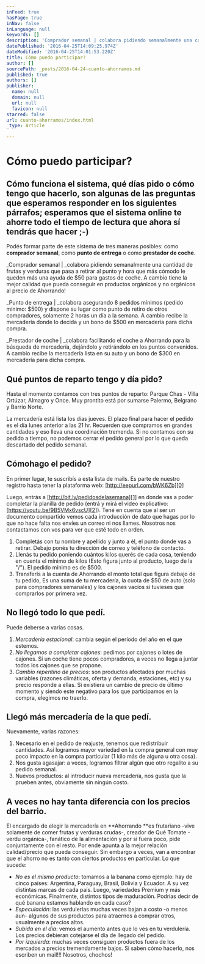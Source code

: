 ```yaml
---
inFeed: true
hasPage: true
inNav: false
inLanguage: null
keywords: []
description: 'Comprador semanal | colabora pidiendo semanalmente una cantidad de frutas y verduras que pasa a retirar al punto y hora que más cómodo le queden más una ayuda de $50 para gastos de coche. A cambio tiene la mejor calidad que pueda conseguir en productos orgánicos y no orgánicos al precio de Ahorrando!'
datePublished: '2016-04-25T14:09:25.974Z'
dateModified: '2016-04-25T14:01:53.220Z'
title: Cómo puedo participar?
author: []
sourcePath: _posts/2016-04-24-cuanto-ahorramos.md
published: true
authors: []
publisher:
  name: null
  domain: null
  url: null
  favicon: null
starred: false
url: cuanto-ahorramos/index.html
_type: Article

---
```

# Cómo puedo **participar**?

## Cómo funciona el sistema, qué días pido o cómo tengo que hacerlo, son algunas de las preguntas que esperamos responder en los siguientes párrafos; esperamos que el sistema online te ahorre todo el tiempo de lectura que ahora sí tendrás que hacer ;-)

Podés formar parte de este sistema de tres maneras posibles: como **comprador semanal**, como **punto de entrega** o como **prestador de coche**.

_Comprador semanal | _colabora pidiendo semanalmente una cantidad de frutas y verduras que pasa a retirar al punto y hora que más cómodo le queden más una ayuda de $50 para gastos de coche. A cambio tiene la mejor calidad que pueda conseguir en productos orgánicos y no orgánicos al precio de Ahorrando!

_Punto de entrega | _colabora asegurando 8 pedidos mínimos (pedido mínimo: $500) y dispone su lugar como punto de retiro de otros compradores, solamente 2 horas un día a la semana. A cambio recibe la mercadería donde lo decida y un bono de $500 en mercadería para dicha compra.

_Prestador de coche | _colabora facilitando el coche a Ahorrando para la búsqueda de mercadería, dejándolo y retirándolo en los puntos convenidos. A cambio recibe la mercadería lista en su auto y un bono de $300 en mercadería para dicha compra.

## Qué **puntos de reparto** tengo y **día pido**?

Hasta el momento contamos con tres puntos de reparto: Parque Chas - Villa Ortúzar, Almagro y Once. Muy prontito está por sumarse Palermo, Belgrano y Barrio Norte. 

La mercadería está lista los días jueves. El plazo final para hacer el pedido es el día lunes anterior a las 21 hr. Recuerden que compramos en grandes cantidades y eso lleva una coordinación tremenda. Si no contamos con su pedido a tiempo, no podemos cerrar el pedido general por lo que queda descartado del pedido semanal.

## Cómo**hago el pedido**?

En primer lugar, te suscribís a esta lista de mails. Es parte de nuestro registro hasta tener la plataforma web: [http://eepurl.com/bWK6Zb][0]

Luego, entrás a [http://bit.ly/pedidosdelasemana][1] en donde vas a poder completar la planilla de pedido (entrá y mirá el video explicativo: [https://youtu.be/9B5VMx6vscU][2]). Tené en cuenta que al ser un documento compartido vemos cada introducción de dato que hagas por lo que no hace falta nos envíes un correo ni nos llames. Nosotros nos contactamos con vos para ver que esté todo en orden.

1. Completás con tu nombre y apellido y junto a él, el punto donde vas a retirar. Debajo ponés tu dirección de correo y teléfono de contacto.
2. Llenás tu pedido poniendo cuántos kilos querés de cada cosa, teniendo en cuenta el mínimo de kilos (Esto figura junto al producto, luego de la "/"). El pedido mínimo es de $500\.
3. Transferís a la cuenta de Ahorrando el monto total que figura debajo de tu pedido, Es una suma de tu mercadería, la cuota de $50 de auto (solo para compradores semanales) y los cajones vacíos si tuvieses que comprarlos por primera vez.

## No llegó **todo lo que pedí**.

Puede deberse a varias cosas.

1. _Mercadería estacional_: cambia según el período del año en el que estemos.
2. _No llegamos a completar cajones_: pedimos por cajones o lotes de cajones. Si un coche tiene pocos compradores, a veces no llega a juntar todos los cajones que se propone.
3. _Cambio repentino de precios_: son productos afectados por muchas variables (razones climáticas, oferta y demanda, estaciones, etc) y su precio responde a ellas. Si existiera un cambio de precio de último momento y siendo este negativo para los que participamos en la compra, elegimos no traerlo.

## Llegó **más mercadería** de la que pedí.

Nuevamente, varias razones: 

1. Necesario en el pedido de reajuste, tenemos que redistribuir cantidades. Así logramos mayor variedad en la compra general con muy poco impacto en la compra particular (1 kilo más de alguna u otra cosa).
2. Nos gusta agasajar: a veces, logramos filtrar algún que otro regalito a su pedido semanal.
3. Nuevos productos: al introducir nueva mercadería, nos gusta que la prueben antes, obviamente sin ningún costo.

## A veces **no hay tanta diferencia** con los precios del barrio.

El encargado de elegir la mercadería en **Ahorrando **es frutariano -vive solamente de comer frutas y verduras crudas-, creador de Qué Tomate -verdu orgánica-, fanático de la alimentación y por si fuera poco, pide conjuntamente con el resto. Por ende apunta a la mejor relación calidad/precio que pueda conseguir. Sin embargo a veces, van a encontrar que el ahorro no es tanto con ciertos productos en particular. Lo que sucede:

* _No es el mismo producto_: tomamos a la banana como ejemplo: hay de cinco países: Argentina, Paraguay, Brasil, Bolivia y Ecuador. A su vez distintas marcas de cada país. Luego, variedades Premium y más económicas. Finalmente, distintos tipos de maduración. Podrías decir de qué banana estamos hablando en cada caso?
* _Especulación_: las verdulerías muchas veces bajan a costo -o menos aun- algunos de sus productos para atraernos a comprar otros, usualmente a precios altos.
* _Subida en el día_: vemos el aumento antes que lo ves en tu verdulería. Los precios debieran cotejarse el día de llegado del pedido.
* _Por izquierda_: muchas veces consiguen productos fuera de los mercados a precios tremendamente bajos. Si saben cómo hacerlo, nos escriben un mail!!! Nosotros, chochos!

[0]: http://facebook.us3.list-manage2.com/track/click?u=af95a0ba324c3186e73f529e0&id=0a9f8f371b&e=14707f5419
[1]: http://bit.ly/pedidosdelasemana
[2]: https://youtu.be/9B5VMx6vscU